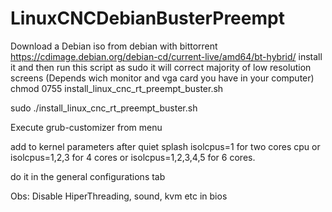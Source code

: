 # LinuxCNCDebianBusterPreempt
Download a Debian iso from debian with bittorrent 
https://cdimage.debian.org/debian-cd/current-live/amd64/bt-hybrid/
install it and then run this script as sudo
it will correct majority of low resolution screens (Depends wich monitor and vga card you have in your computer) 
chmod 0755 install_linux_cnc_rt_preempt_buster.sh

sudo ./install_linux_cnc_rt_preempt_buster.sh

Execute grub-customizer from menu

add to kernel parameters after quiet splash isolcpus=1 for two cores cpu or isolcpus=1,2,3 for 4 cores or isolcpus=1,2,3,4,5 for 6 cores.

do it in the general configurations tab

Obs: Disable HiperThreading, sound, kvm etc in bios
